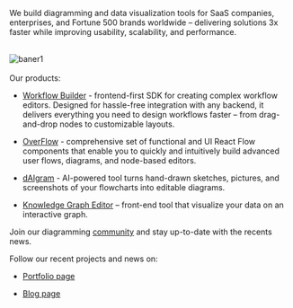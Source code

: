 We build diagramming and data visualization tools for SaaS companies, enterprises, and Fortune 500 brands worldwide – delivering solutions 3x faster while improving usability, scalability, and performance.
<br/><br/>

![baner1](https://github.com/user-attachments/assets/5e44fbc3-42ec-428f-86a2-12a780b8cadd)
<br/><br/>
Our products:

* [Workflow Builder](https://www.workflowbuilder.io/) - frontend-first SDK for creating complex workflow editors. Designed for hassle-free integration with any backend, it delivers everything you need to design workflows faster – from drag-and-drop nodes to customizable layouts.

* [OverFlow](https://www.overflow.dev/) - comprehensive set of functional and UI React Flow components that enable you to quickly and intuitively build advanced user flows, diagrams, and node-based editors.

* [dAIgram](https://www.daigram.app/) - AI-powered tool turns hand-drawn sketches, pictures, and screenshots of your flowcharts into editable diagrams.  

* [Knowledge Graph Editor](https://www.grapheditor.io/) – front-end tool that visualize your data on an interactive graph. 

Join our diagramming [community](https://www.synergycodes.com/community) and stay up-to-date with the recents news.

Follow our recent projects and news on:  

- [Portfolio page](https://www.synergycodes.com/portfolio)

- [Blog page](https://www.synergycodes.com/blog)

